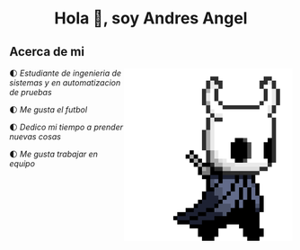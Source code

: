 <h1 align="center">Hola 👋, soy Andres Angel</h1>

## **Acerca de mi**

<img  align="right" alt="Coding" src="https://raw.githubusercontent.com/TanZng/TanZng/master/assets/hollor_knight3.gif" width="300"/>

🌓 *Estudiante de ingenieria de sistemas y en automatizacion de pruebas*

🌓 *Me gusta el futbol*

🌓 *Dedico mi tiempo a prender nuevas cosas*

🌓 *Me gusta trabajar en equipo*






